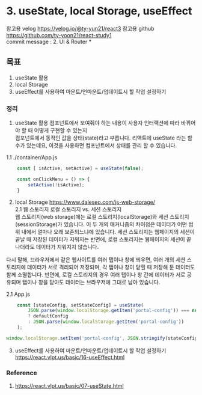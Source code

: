# 3. useState, local Storage, useEffect

참고용 velog
https://velog.io/@ty-yun21/react3
참고용 github
https://github.com/ty-yoon21/react-study1  
commit message : 2. UI & Router *

## 목표
1. useState 활용                                           
2. local Storage
3.  useEffect를 사용하여 마운트/언마운트/업데이트시 할 작업 설정하기



### 정리
1. useState 활용
컴포넌트에서 보여줘야 하는 내용이 사용자 인터랙션에 따라 바뀌어야 할 때 어떻게 구현할 수 있는지  
컴포넌트에서 동적인 값을 상태(state)라고 부릅니다. 리액트에 useState 라는 함수가 있는데요, 이것을 사용하면 컴포넌트에서 상태를 관리 할 수 있습니다.  

1.1 ./container/App.js

```javascript
    const [ isActive, setActive] = useState(false);

    const onClickMenu = () => {
        setActive(!isActive);
    }
```


2. local Storage
https://www.daleseo.com/js-web-storage/  
2.1 웹 스토리지
로컬 스토리지 vs. 세션 스토리지  
웹 스토리지(web storage)에는 로컬 스토리지(localStorage)와 세션 스토리지(sessionStorage)가 있습니다. 이 두 개의 매커니즘의 차이점은 데이터가 어떤 범위 내에서 얼마나 오래 보존되느냐에 있습니다. 세션 스토리지는 웹페이지의 세션이 끝날 때 저장된 데이터가 지워지는 반면에, 로컬 스토리지는 웹페이지의 세션이 끝나더라도 데이터가 지워지지 않습니다.

다시 말해, 브라우저에서 같은 웹사이트를 여러 탭이나 창에 띄우면, 여러 개의 세션 스토리지에 데이터가 서로 격리되어 저장되며, 각 탭이나 창이 닫힐 때 저장해 둔 데이터도 함께 소멸합니다. 반면에, 로컬 스토리지의 경우 여러 탭이나 창 간에 데이터가 서로 공유되며 탭이나 창을 닫아도 데이터는 브라우저에 그대로 남아 있습니다.


2.1 App.js  
```javascript
    const [stateConfig, setStateConfig] = useState(
        JSON.parse(window.localStorage.getItem('portal-config')) === null
        ? defaultConfig
        : JSON.parse(window.localStorage.getItem('portal-config'))
    );

window.localStorage.setItem('portal-config', JSON.stringify(stateConfig));


```



3.  useEffect를 사용하여 마운트/언마운트/업데이트시 할 작업 설정하기
https://react.vlpt.us/basic/16-useEffect.html  


### Reference
1. https://react.vlpt.us/basic/07-useState.html  
